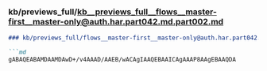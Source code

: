 ### kb/previews_full/kb__previews_full__flows__master-first__master-only@auth.har.part042.md.part002.md

```md
### kb/previews_full/flows__master-first__master-only@auth.har.part042.md (part 002)

```md
gABAQEABAMDAAMDAwD+/v4AAAD/AAEB/wACAgIAAQEBAAICAgAAAP8AAgEBAAQDA
```

```

```
